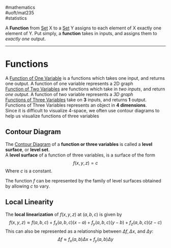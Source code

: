 #mathematics  
#uoft/mat235  
#statistics 

A **Function** from [Set](Set.md) X to a [Set](Set.md) Y assigns to each element of X exactly one element of Y. Put simply, a **function** takes in inputs, and assigns them to *exactly one* output.

---
# Functions
A [Function of One Variable](Function%20of%20One%20Variable.md) is a functions which takes one input, and returns one output. A function of one variable represents a 2D graph  
[Function of Two Variables](Function%20of%20Two%20Variables.md) are functions which take in *two inputs*, and return *one output*. A function of two variable represents a *3D graph*  
[Functions of Three Variables](Functions%20of%20Three%20Variables) take on **3** inputs, and returns **1** output. Functions of Three Variables represents an object in **4 dimensions**.  
	Since it is difficult to visualize 4-space, we often use contour diagrams to help us visualize functions of three variables

## Contour Diagram
The [Contour Diagram](Contour%20Diagram.md) of a **function or three variables** is called a  **level surface**, or **level set**.  
A **level surface** of a function of three variables, is a surface of the form $$f(x,y,z)=c$$Where $c$ is a constant.

The function $f$ can be represented by the family of level surfaces obtained by allowing $c$ to vary.

## Local Linearity
The **local linearization** of $f(x,y,z)$ at $(a,b,c)$ is given by $$f(x,y,z) \approx f(a,b,c)+f_{x}(a,b,c)(x-a)+f_{y}(a,b,c)(y-b)+f_{z}(a,b,c)(z-c)$$ This can also be represented as a relationship between $\Delta f, \Delta x,$ and $\Delta y$: $$\Delta f \approx f_{x}(a,b)\Delta x+f_{y}(a,b)\Delta y$$